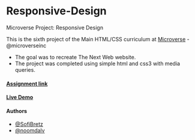 # Responsive-Design
Microverse Project: Responsive Design

This is the sixth project of the Main HTML/CSS curriculum at [Microverse](https://www.microverse.org/) - @microverseinc
* The goal was to recreate The Next Web website.
* The project was completed using simple html and css3 with media queries.

#### [Assignment link](https://www.theodinproject.com/courses/html5-and-css3/lessons/building-with-responsive-design)

#### [Live Demo](https://rawcdn.githack.com/noomdalv/Building-with-Responsive-Design/da709dc7fa58815a99b8a23d821e7193d3cc4b23/index.html)

#### Authors 

* [@SofiBretz](https://github.com/SofiBretz)
* [@noomdalv](https://github.com/noomdalv/)

